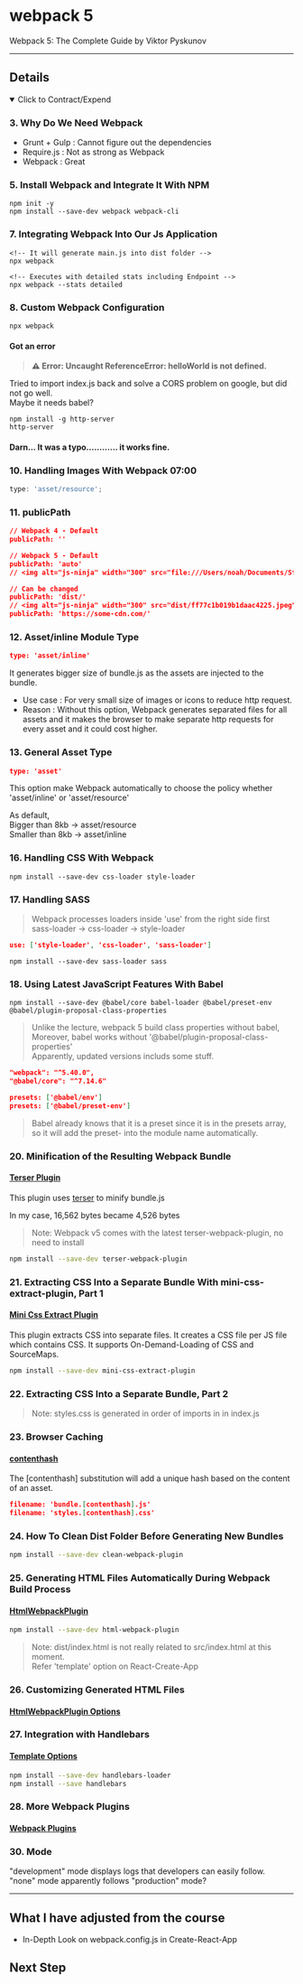# webpack 5

Webpack 5: The Complete Guide by Viktor Pyskunov

---

## Details

<details open>
  <summary>Click to Contract/Expend</summary>

### 3. Why Do We Need Webpack

- Grunt + Gulp : Cannot figure out the dependencies
- Require.js : Not as strong as Webpack
- Webpack : Great

### 5. Install Webpack and Integrate It With NPM

```
npm init -y
npm install --save-dev webpack webpack-cli
```

### 7. Integrating Webpack Into Our Js Application

```
<!-- It will generate main.js into dist folder -->
npx webpack
```

```
<!-- Executes with detailed stats including Endpoint -->
npx webpack --stats detailed
```

### 8. Custom Webpack Configuration

```
npx webpack
```

#### Got an error

> **⚠ Error: Uncaught ReferenceError: helloWorld is not defined.**

Tried to import index.js back and solve a CORS problem on google, but did not go well. \
Maybe it needs babel?

```
npm install -g http-server
http-server
```

#### Darn... It was a typo............ it works fine.

### 10. Handling Images With Webpack 07:00

```js
type: 'asset/resource';
```

### 11. publicPath

```json
// Webpack 4 - Default
publicPath: ''

// Webpack 5 - Default
publicPath: 'auto'
// <img alt="js-ninja" width="300" src="file:///Users/noah/Documents/Study/Study_devops/udemy/webpack5/webpack5-git/tutorial/dist/ff77c1b019b1daac4225.jpeg">

// Can be changed
publicPath: 'dist/'
// <img alt="js-ninja" width="300" src="dist/ff77c1b019b1daac4225.jpeg">
publicPath: 'https://some-cdn.com/'
```

### 12. Asset/inline Module Type

```json
type: 'asset/inline'
```

It generates bigger size of bundle.js as the assets are injected to the bundle.

- Use case : For very small size of images or icons to reduce http request.
- Reason : Without this option, Webpack generates separated files for all assets and it makes the browser to make separate http requests for every asset and it could cost higher.

### 13. General Asset Type

```json
type: 'asset'
```

This option make Webpack automatically to choose the policy whether 'asset/inline' or 'asset/resource'

As default, \
Bigger than 8kb -> asset/resource \
Smaller than 8kb -> asset/inline

### 16. Handling CSS With Webpack

```
npm install --save-dev css-loader style-loader
```

### 17. Handling SASS

> Webpack processes loaders inside 'use' from the right side first \
> sass-loader → css-loader → style-loader

```json
use: ['style-loader', 'css-loader', 'sass-loader']
```

```
npm install --save-dev sass-loader sass
```

### 18. Using Latest JavaScript Features With Babel

```
npm install --save-dev @babel/core babel-loader @babel/preset-env @babel/plugin-proposal-class-properties
```

> Unlike the lecture, webpack 5 build class properties without babel, \
> Moreover, babel works without '@babel/plugin-proposal-class-properties' \
> Apparently, updated versions includs some stuff.

```json
"webpack": "^5.40.0",
"@babel/core": "^7.14.6"
```

```json
presets: ['@babel/env']
presets: ['@babel/preset-env']
```

> Babel already knows that it is a preset since it is in the presets array, so it will add the preset- into the module name automatically.

### 20. Minification of the Resulting Webpack Bundle

#### [Terser Plugin](https://webpack.js.org/plugins/terser-webpack-plugin/)

This plugin uses [terser](https://github.com/terser/terser) to minify bundle.js

In my case, 16,562 bytes became 4,526 bytes

> Note: Webpack v5 comes with the latest terser-webpack-plugin, no need to install

```sh
npm install --save-dev terser-webpack-plugin
```

### 21. Extracting CSS Into a Separate Bundle With mini-css-extract-plugin, Part 1

#### [Mini Css Extract Plugin](https://webpack.js.org/plugins/mini-css-extract-plugin/)

This plugin extracts CSS into separate files. It creates a CSS file per JS file which contains CSS. It supports On-Demand-Loading of CSS and SourceMaps.

```sh
npm install --save-dev mini-css-extract-plugin
```

### 22. Extracting CSS Into a Separate Bundle, Part 2

> Note: styles.css is generated in order of imports in in index.js

### 23. Browser Caching

#### [contenthash](https://webpack.js.org/guides/caching/#output-filenames)

The [contenthash] substitution will add a unique hash based on the content of an asset.

```json
filename: 'bundle.[contenthash].js'
filename: 'styles.[contenthash].css'
```

### 24. How To Clean Dist Folder Before Generating New Bundles

```sh
npm install --save-dev clean-webpack-plugin
```

### 25. Generating HTML Files Automatically During Webpack Build Process

#### [HtmlWebpackPlugin](https://webpack.js.org/plugins/html-webpack-plugin/)

```sh
npm install --save-dev html-webpack-plugin
```

> Note: dist/index.html is not really related to src/index.html at this moment. \
> Refer 'template' option on React-Create-App

### 26. Customizing Generated HTML Files

#### [HtmlWebpackPlugin Options](https://github.com/jantimon/html-webpack-plugin#options)

### 27. Integration with Handlebars

#### [Template Options](https://github.com/jantimon/html-webpack-plugin/blob/main/docs/template-option.md)

```sh
npm install --save-dev handlebars-loader
npm install --save handlebars
```

### 28. More Webpack Plugins

#### [Webpack Plugins](https://webpack.js.org/plugins/)

### 30. Mode

"development" mode displays logs that developers can easily follow. \
"none" mode apparently follows "production" mode?

</details>

---

## What I have adjusted from the course

- In-Depth Look on webpack.config.js in Create-React-App

## Next Step

```

```
